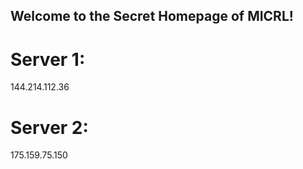## Welcome to the Secret Homepage of MICRL!
# Server 1:
144.214.112.36
# Server 2:
175.159.75.150







